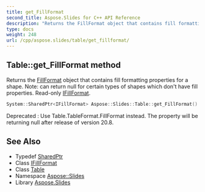 ```yaml
---
title: get_FillFormat
second_title: Aspose.Slides for C++ API Reference
description: "Returns the FillFormat object that contains fill formatting properties for a shape. Note: can return null for certain types of shapes which don't have fill properties. Read-only IFillFormat."
type: docs
weight: 248
url: /cpp/aspose.slides/table/get_fillformat/
---
```

## Table::get_FillFormat method


Returns the [FillFormat](../../fillformat/) object that contains fill formatting properties for a shape. Note: can return null for certain types of shapes which don't have fill properties. Read-only [IFillFormat](../../ifillformat/).

```cpp
System::SharedPtr<IFillFormat> Aspose::Slides::Table::get_FillFormat() override
```


Deprecated
:   Use Table.TableFormat.FillFormat instead. The property will be returning null after release of version 20.8.

## See Also

* Typedef [SharedPtr](../../../system/sharedptr/)
* Class [IFillFormat](../../ifillformat/)
* Class [Table](../)
* Namespace [Aspose::Slides](../../)
* Library [Aspose.Slides](../../../)
